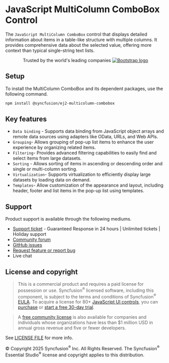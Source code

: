 # JavaScript MultiColumn ComboBox Control

The `JavaScript MultiColumn ComboBox` control that displays detailed information about items in a table-like structure with multiple columns. It provides comprehensive data about the selected value, offering more context than typical single-string text lists. 

<p align="center">
Trusted by the world's leading companies
  <a href="https://www.syncfusion.com">
    <img src="https://raw.githubusercontent.com/SyncfusionExamples/nuget-img/master/syncfusion/syncfusion-trusted-companies.webp" alt="Bootstrap logo">
  </a>
</p>
  
## Setup

To install the MultiColumn ComboBox and its dependent packages, use the following command.

```sh
npm install @syncfusion/ej2-multicolumn-combobox
```

## Key features

* `Data binding` - Supports data binding from JavaScript object arrays and remote data sources using adapters like OData, URLs, and Web APIs.
* `Grouping`- Allows grouping of pop-up list items to enhance the user experience by organizing related items. 
* `Filtering`- Provides advanced filtering capabilities to easily find and select items from large datasets. 
* `Sorting` - Allows sorting of items in ascending or descending order and single or multi-column sorting. 
* `Virtualization`- Supports virtualization to efficiently display large datasets by loading data on demand. 
* `Templates`- Allow customization of the appearance and layout, including header, footer and list items in the pop-up list using templates. 

## Support

Product support is available through the following mediums.

* [Support ticket](https://support.syncfusion.com/support/tickets/create) - Guaranteed Response in 24 hours | Unlimited tickets | Holiday support
* [Community forum](https://www.syncfusion.com/forums/essential-js2?utm_source=npm&utm_medium=listing&utm_campaign=javascript-multicolumn-combobox-npm)
* [GitHub issues](https://github.com/syncfusion/ej2-javascript-ui-controls/issues/new)
* [Request feature or report bug](https://www.syncfusion.com/feedback/javascript?utm_source=npm&utm_medium=listing&utm_campaign=javascript-multicolumn-combobox-npm)
* Live chat

## License and copyright

> This is a commercial product and requires a paid license for possession or use. Syncfusion<sup>®</sup> licensed software, including this component, is subject to the terms and conditions of Syncfusion<sup>®</sup> [EULA](https://www.syncfusion.com/eula/es/). To acquire a license for 80+ [JavaScript UI controls](https://www.syncfusion.com/javascript-ui-controls), you can [purchase](https://www.syncfusion.com/sales/products) or [start a free 30-day trial](https://www.syncfusion.com/account/manage-trials/start-trials).

> A [free community license](https://www.syncfusion.com/products/communitylicense) is also available for companies and individuals whose organizations have less than $1 million USD in annual gross revenue and five or fewer developers.

See [LICENSE FILE](https://github.com/syncfusion/ej2-javascript-ui-controls/blob/master/license?utm_source=npm&utm_campaign=multicolumn-combobox) for more info.

© Copyright 2025 Syncfusion<sup>®</sup> Inc. All Rights Reserved. The Syncfusion<sup>®</sup> Essential Studio<sup>®</sup> license and copyright applies to this distribution.